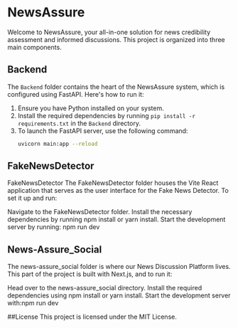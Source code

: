 # NewsAssure

Welcome to NewsAssure, your all-in-one solution for news credibility assessment and informed discussions. This project is organized into three main components.

## Backend

The `Backend` folder contains the heart of the NewsAssure system, which is configured using FastAPI. Here's how to run it:

1. Ensure you have Python installed on your system.
2. Install the required dependencies by running `pip install -r requirements.txt` in the `Backend` directory.
3. To launch the FastAPI server, use the following command:
   ```bash
   uvicorn main:app --reload

## FakeNewsDetector
FakeNewsDetector
The FakeNewsDetector folder houses the Vite React application that serves as the user interface for the Fake News Detector. To set it up and run:

Navigate to the FakeNewsDetector folder.
Install the necessary dependencies by running npm install or yarn install.
Start the development server by running: npm run dev

## News-Assure_Social
The news-assure_social folder is where our News Discussion Platform lives. This part of the project is built with Next.js, and to run it:

Head over to the news-assure_social directory.
Install the required dependencies using npm install or yarn install.
Start the development server with:npm run dev

##License
This project is licensed under the MIT License.



